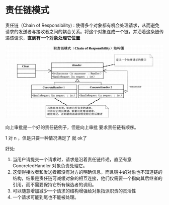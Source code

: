 # 责任链模式

责任链（Chain of Responsibility) : 使得多个对象都有机会处理请求，从而避免请求的发送者与接收者之间的耦合关系。将这个对象连成一个链，并沿着这条链传递该请求，**直到有一个对象处理它位置**

![image-20210818005932359](../source/img/image-20210818005932359.png)

向上审批是一个好的责任链例子，但是向上审批 要求责任链有顺序。

1 对 n ，但是只要一种情况满足了 就 ok了

好处:

1. 当用户请提交一个请求时，请求是沿着责任链传递，直至有意 ConcretedHandler 对象负责处理它。
2. 这使得接收者和发送者都没有对方的明确信息，而且链中的对象也不知道链的结构，结果是责任链可减缓对象的相互连接，他们仅需要一个指向其后继者的引用，而不需要保持它所有候选者的调用。
3. 可以随意增加减少一个请求的结构增强给对象指派职责的灵活性
4. 一个请求可能到尾也不能被处理。
